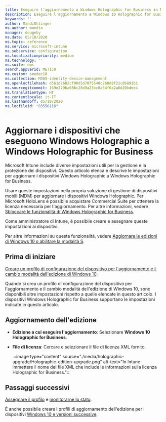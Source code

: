 ```yaml
---
title: Eseguire l'aggiornamento a Windows Holographic for Business in Microsoft Intune - Azure | Microsoft Docs
description: Eseguire l'aggiornamento a Windows 10 Holographic for Business usando un profilo di configurazione del dispositivo in Microsoft Intune.
keywords: ''
author: MandiOhlinger
ms.author: mandia
manager: dougeby
ms.date: 05/18/2020
ms.topic: reference
ms.service: microsoft-intune
ms.subservice: configuration
ms.localizationpriority: medium
ms.technology: ''
ms.suite: ems
search.appverid: MET150
ms.custom: seodec18
ms.collection: M365-identity-device-management
ms.openlocfilehash: d561d2682cf90d5d7075640c260d8f21c8b891b1
ms.sourcegitcommit: 169e279ba686c28d9a23bc0a54f0a2a0d20bdee4
ms.translationtype: HT
ms.contentlocale: it-IT
ms.lasthandoff: 05/19/2020
ms.locfileid: "83556116"
---
```

# <a name="upgrade-devices-running-windows-holographic-to-windows-holographic-for-business"></a>Aggiornare i dispositivi che eseguono Windows Holographic a Windows Holographic for Business

Microsoft Intune include diverse impostazioni utili per la gestione e la protezione dei dispositivi. Questo articolo elenca e descrive le impostazioni per aggiornare i dispositivi Windows Holographic a Windows Holographic for Business.

Usare queste impostazioni nella propria soluzione di gestione di dispositivi mobili (MDM) per aggiornare i dispositivi Windows Holographic. Per Microsoft HoloLens è possibile acquistare Commercial Suite per ottenere la licenza necessaria per l'aggiornamento. Per altre informazioni, vedere [Sbloccare le funzionalità di Windows Holographic for Business](https://docs.microsoft.com/hololens/hololens1-upgrade-enterprise).

Come amministratore di Intune, è possibile creare e assegnare queste impostazioni ai dispositivi.

Per altre informazioni su questa funzionalità, vedere [Aggiornare le edizioni di Windows 10 o abilitare la modalità S](edition-upgrade-configure-windows-10.md).

## <a name="before-you-begin"></a>Prima di iniziare

[Creare un profilo di configurazione del dispositivo per l'aggiornamento e il cambio modalità dell'edizione di Windows 10](edition-upgrade-configure-windows-10.md#create-the-profile).

Quando si crea un profilo di configurazione del dispositivo per l'aggiornamento e il cambio modalità dell'edizione di Windows 10, sono disponibili altre impostazioni rispetto a quelle elencate in questo articolo. I dispositivi Windows Holographic for Business supportano le impostazioni indicate in questo articolo.

## <a name="edition-upgrade"></a>Aggiornamento dell'edizione

- **Edizione a cui eseguire l'aggiornamento**: Selezionare **Windows 10 Holographic for Business**.
- **File di licenza**: Cercare e selezionare il file di licenza XML fornito.

  :::image type="content" source="./media/holographic-upgrade/Holographic-edition-upgrade.png" alt-text="In Intune immettere il nome del file XML che include le informazioni sulla licenza Holographic for Business.":::

## <a name="next-steps"></a>Passaggi successivi

[Assegnare il profilo](device-profile-assign.md) e [monitorarne lo stato](device-profile-monitor.md).

È anche possibile creare i profili di aggiornamento dell'edizione per i dispositivi [Windows 10 e versioni successive](edition-upgrade-windows-settings.md).
